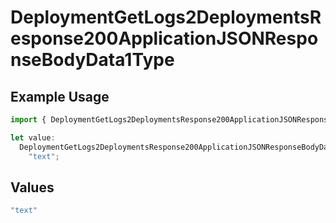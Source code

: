 # DeploymentGetLogs2DeploymentsResponse200ApplicationJSONResponseBodyData1Type

## Example Usage

```typescript
import { DeploymentGetLogs2DeploymentsResponse200ApplicationJSONResponseBodyData1Type } from "@orq-ai/node/models/operations";

let value:
  DeploymentGetLogs2DeploymentsResponse200ApplicationJSONResponseBodyData1Type =
    "text";
```

## Values

```typescript
"text"
```